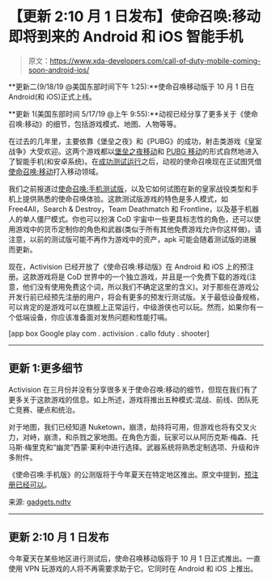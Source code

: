# 【更新 2:10 月 1 日发布】使命召唤:移动即将到来的 Android 和 iOS 智能手机

> 原文：<https://www.xda-developers.com/call-of-duty-mobile-coming-soon-android-ios/>

**更新二(9/18/19 @美国东部时间下午 1:25):**使命召唤移动版于 10 月 1 日在 Android(和 iOS)正式上线。

**更新 1(美国东部时间 5/17/19 @上午 9:55):**动视已经分享了更多关于《使命召唤:移动》的细节，包括游戏模式、地图、人物等等。

在过去的几年里，主要依靠《堡垒之夜》和《PUBG》的成功，射击类游戏《皇室战争》大受欢迎。这两个游戏都以[堡垒之夜移动](https://www.xda-developers.com/fortnite-mobile-android-testing-performance/)和 [PUBG 移动](https://www.xda-developers.com/leaked-patch-notes-pubg-mobile-0-10-vikendi/)的形式自然地进入了智能手机(和安卓系统)。在[成功测试运行](https://www.xda-developers.com/download-call-of-duty-mobile-android-beta/)之后，动视的使命召唤现在正试图凭借[使命召唤:移动](https://www.callofduty.com/mobile)打入移动领域。

我们之前报道过[使命召唤:手机测试版](https://www.xda-developers.com/download-call-of-duty-mobile-android-beta/)，以及它如何试图在新的皇家战役类型和手机上提供熟悉的使命召唤体验。这款测试版游戏的特色是多人模式，如 Free4All，Search & Destroy，Team Deathmatch 和 Frontline，以及基于机器人的单人僵尸模式。你也可以扮演 CoD 宇宙中一些更具标志性的角色，还可以使用游戏中的货币定制你的角色和武器(类似于所有其他免费游戏允许你这样做)。请注意，以前的测试版可能不再作为游戏中的资产，apk 可能会随着测试版的进展而更新。

现在，Activision 已经开放了《使命召唤:移动版》在 Android 和 iOS 上的预注册。这款游戏将是 CoD 世界中的一个独立游戏，并且是一个免费下载的游戏(注意，他们没有使用免费这个词，所以我们不确定这里的含义)。对于那些在游戏公开发行前已经预先注册的用户，将会有更多的预发行测试版。关于最低设备规格，可以肯定的是游戏可以在旗舰上正常运行，中级游侠也可以玩。然而，如果你有一个低端设备，你应该准备面对发热问题和性能打嗝。

[app box Google play com . activision . callo fduty . shooter]

* * *

## 更新 1:更多细节

Activision 在三月份并没有分享很多关于使命召唤:移动的细节，但现在我们有了更多关于这款游戏的信息。如上所述，游戏将推出五种模式:混战、前线、团队死亡竞赛、硬点和统治。

对于地图，我们已经知道 Nuketown，崩溃，劫持将可用，但游戏也将有交叉火力，对峙，崩溃，和杀戮之家地图。在角色方面，玩家可以从阿历克斯·梅森、托马斯·梅里克和“幽灵”西蒙·莱利中进行选择。武器系统将熟悉定制选项、升级和许多附件。

《使命召唤:手机版》的公测版将于今年夏天在特定地区推出。原文中提到，[预注册已经可以](https://www.callofduty.com/mobile)。

来源: [gadgets.ndtv](https://gadgets.ndtv.com/apps/news/call-of-duty-mobile-activision-maps-game-modes-weapons-closed-beta-2039135)

* * *

## 更新 2:10 月 1 日发布

今年夏天在某些地区进行测试后，使命召唤移动版将于 10 月 1 日正式推出。一直使用 VPN 玩游戏的人将不再需要求助于它。它同时在 Android 和 iOS 上推出。
